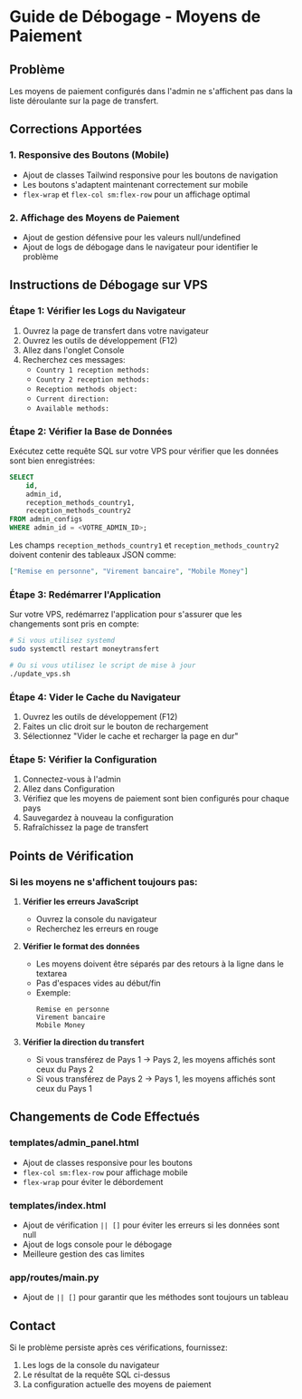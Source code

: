 # Guide de Débogage - Moyens de Paiement

## Problème
Les moyens de paiement configurés dans l'admin ne s'affichent pas dans la liste déroulante sur la page de transfert.

## Corrections Apportées

### 1. Responsive des Boutons (Mobile)
- Ajout de classes Tailwind responsive pour les boutons de navigation
- Les boutons s'adaptent maintenant correctement sur mobile
- `flex-wrap` et `flex-col sm:flex-row` pour un affichage optimal

### 2. Affichage des Moyens de Paiement
- Ajout de gestion défensive pour les valeurs null/undefined
- Ajout de logs de débogage dans le navigateur pour identifier le problème

## Instructions de Débogage sur VPS

### Étape 1: Vérifier les Logs du Navigateur
1. Ouvrez la page de transfert dans votre navigateur
2. Ouvrez les outils de développement (F12)
3. Allez dans l'onglet Console
4. Recherchez ces messages:
   - `Country 1 reception methods:` 
   - `Country 2 reception methods:`
   - `Reception methods object:`
   - `Current direction:`
   - `Available methods:`

### Étape 2: Vérifier la Base de Données
Exécutez cette requête SQL sur votre VPS pour vérifier que les données sont bien enregistrées:

```sql
SELECT 
    id,
    admin_id,
    reception_methods_country1,
    reception_methods_country2
FROM admin_configs
WHERE admin_id = <VOTRE_ADMIN_ID>;
```

Les champs `reception_methods_country1` et `reception_methods_country2` doivent contenir des tableaux JSON comme:
```json
["Remise en personne", "Virement bancaire", "Mobile Money"]
```

### Étape 3: Redémarrer l'Application
Sur votre VPS, redémarrez l'application pour s'assurer que les changements sont pris en compte:

```bash
# Si vous utilisez systemd
sudo systemctl restart moneytransfert

# Ou si vous utilisez le script de mise à jour
./update_vps.sh
```

### Étape 4: Vider le Cache du Navigateur
1. Ouvrez les outils de développement (F12)
2. Faites un clic droit sur le bouton de rechargement
3. Sélectionnez "Vider le cache et recharger la page en dur"

### Étape 5: Vérifier la Configuration
1. Connectez-vous à l'admin
2. Allez dans Configuration
3. Vérifiez que les moyens de paiement sont bien configurés pour chaque pays
4. Sauvegardez à nouveau la configuration
5. Rafraîchissez la page de transfert

## Points de Vérification

### Si les moyens ne s'affichent toujours pas:

1. **Vérifier les erreurs JavaScript**
   - Ouvrez la console du navigateur
   - Recherchez les erreurs en rouge

2. **Vérifier le format des données**
   - Les moyens doivent être séparés par des retours à la ligne dans le textarea
   - Pas d'espaces vides au début/fin
   - Exemple:
     ```
     Remise en personne
     Virement bancaire
     Mobile Money
     ```

3. **Vérifier la direction du transfert**
   - Si vous transférez de Pays 1 → Pays 2, les moyens affichés sont ceux du Pays 2
   - Si vous transférez de Pays 2 → Pays 1, les moyens affichés sont ceux du Pays 1

## Changements de Code Effectués

### templates/admin_panel.html
- Ajout de classes responsive pour les boutons
- `flex-col sm:flex-row` pour affichage mobile
- `flex-wrap` pour éviter le débordement

### templates/index.html  
- Ajout de vérification `|| []` pour éviter les erreurs si les données sont null
- Ajout de logs console pour le débogage
- Meilleure gestion des cas limites

### app/routes/main.py
- Ajout de `|| []` pour garantir que les méthodes sont toujours un tableau

## Contact
Si le problème persiste après ces vérifications, fournissez:
1. Les logs de la console du navigateur
2. Le résultat de la requête SQL ci-dessus
3. La configuration actuelle des moyens de paiement
